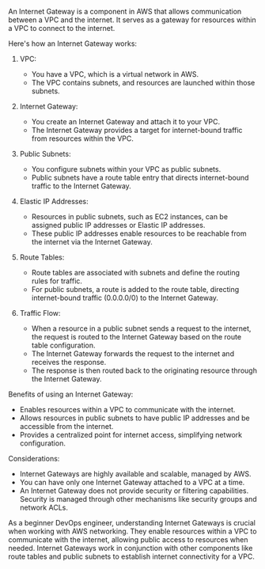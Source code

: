 An Internet Gateway is a component in AWS that allows communication between a VPC and the internet. It serves as a gateway for resources within a VPC to connect to the internet.

Here's how an Internet Gateway works:

1. VPC:
   - You have a VPC, which is a virtual network in AWS.
   - The VPC contains subnets, and resources are launched within those subnets.

2. Internet Gateway:
   - You create an Internet Gateway and attach it to your VPC.
   - The Internet Gateway provides a target for internet-bound traffic from resources within the VPC.

3. Public Subnets:
   - You configure subnets within your VPC as public subnets.
   - Public subnets have a route table entry that directs internet-bound traffic to the Internet Gateway.

4. Elastic IP Addresses:
   - Resources in public subnets, such as EC2 instances, can be assigned public IP addresses or Elastic IP addresses.
   - These public IP addresses enable resources to be reachable from the internet via the Internet Gateway.

5. Route Tables:
   - Route tables are associated with subnets and define the routing rules for traffic.
   - For public subnets, a route is added to the route table, directing internet-bound traffic (0.0.0.0/0) to the Internet Gateway.

6. Traffic Flow:
   - When a resource in a public subnet sends a request to the internet, the request is routed to the Internet Gateway based on the route table configuration.
   - The Internet Gateway forwards the request to the internet and receives the response.
   - The response is then routed back to the originating resource through the Internet Gateway.

Benefits of using an Internet Gateway:

- Enables resources within a VPC to communicate with the internet.
- Allows resources in public subnets to have public IP addresses and be accessible from the internet.
- Provides a centralized point for internet access, simplifying network configuration.

Considerations:

- Internet Gateways are highly available and scalable, managed by AWS.
- You can have only one Internet Gateway attached to a VPC at a time.
- An Internet Gateway does not provide security or filtering capabilities. Security is managed through other mechanisms like security groups and network ACLs.

As a beginner DevOps engineer, understanding Internet Gateways is crucial when working with AWS networking. They enable resources within a VPC to communicate with the internet, allowing public access to resources when needed. Internet Gateways work in conjunction with other components like route tables and public subnets to establish internet connectivity for a VPC.
